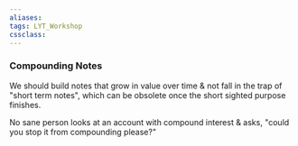```yaml
---
aliases:
tags: LYT_Workshop  
cssclass:
---
```


### Compounding Notes
We should build notes that grow in value over time & not fall in the trap of "short term notes", which can be obsolete once the short sighted purpose finishes.

No sane person looks at an account with compound interest & asks, "could you stop it from compounding please?"



